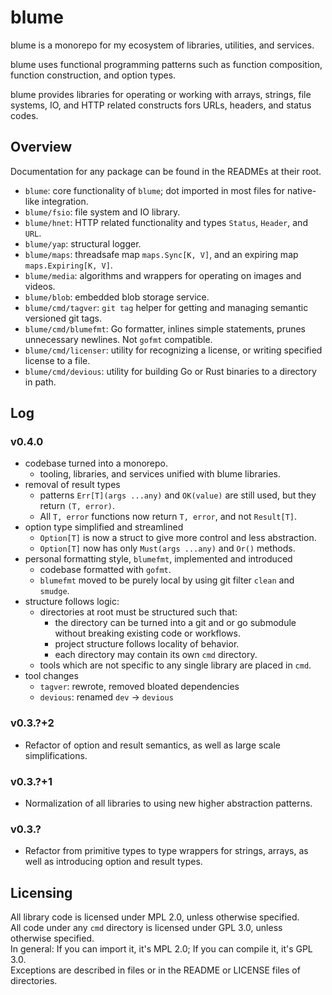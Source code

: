 # blume
blume is a monorepo for my ecosystem of libraries, utilities, and services.

blume uses functional programming patterns such as function composition, function construction, and option types.

blume provides libraries for operating or working with arrays, strings, file systems, IO, and HTTP related constructs fors URLs, headers, and status codes.

## Overview
Documentation for any package can be found in the READMEs at their root.

- `blume`: core functionality of `blume`; dot imported in most files for native-like integration.
- `blume/fsio`: file system and IO library.
- `blume/hnet`: HTTP related functionality and types `Status`, `Header`, and `URL`.
- `blume/yap`: structural logger.
- `blume/maps`: threadsafe map `maps.Sync[K, V]`, and an expiring map `maps.Expiring[K, V]`.
- `blume/media`: algorithms and wrappers for operating on images and videos.
- `blume/blob`: embedded blob storage service.
- `blume/cmd/tagver`: `git tag` helper for getting and managing semantic versioned git tags.
- `blume/cmd/blumefmt`: Go formatter, inlines simple statements, prunes unnecessary newlines. Not `gofmt` compatible.
- `blume/cmd/licenser`: utility for recognizing a license, or writing specified license to a file.
- `blume/cmd/devious`: utility for building Go or Rust binaries to a directory in path.

## Log
### v0.4.0
- codebase turned into a monorepo.
	- tooling, libraries, and services unified with blume libraries.
- removal of result types
	- patterns `Err[T](args ...any)` and `OK(value)` are still used, but they return `(T, error)`.
	- All `T, error` functions now return `T, error`, and not `Result[T]`.
- option type simplified and streamlined
	- `Option[T]` is now a struct to give more control and less abstraction.
	- `Option[T]` now has only `Must(args ...any)` and `Or()` methods.
- personal formatting style, `blumefmt`, implemented and introduced
	- codebase formatted with `gofmt`.
	- `blumefmt` moved to be purely local by using git filter `clean` and `smudge`.
- structure follows logic:
	- directories at root must be structured such that:
		- the directory can be turned into a git and or go submodule without breaking existing code or workflows.
		- project structure follows locality of behavior.
		- each directory may contain its own `cmd` directory.
	- tools which are not specific to any single library are placed in `cmd`.
- tool changes
	- `tagver`: rewrote, removed bloated dependencies
	- `devious`: renamed `dev` -> `devious`

### v0.3.?+2
- Refactor of option and result semantics, as well as large scale simplifications.
### v0.3.?+1
- Normalization of all libraries to using new higher abstraction patterns.
### v0.3.?
- Refactor from primitive types to type wrappers for strings, arrays, as well as introducing option and result types.


## Licensing
All library code is licensed under MPL 2.0, unless otherwise specified. \
All code under any `cmd` directory is licensed under GPL 3.0, unless otherwise specified. \
In general: If you can import it, it's MPL 2.0; If you can compile it, it's GPL 3.0. \
Exceptions are described in files or in the README or LICENSE files of directories.
